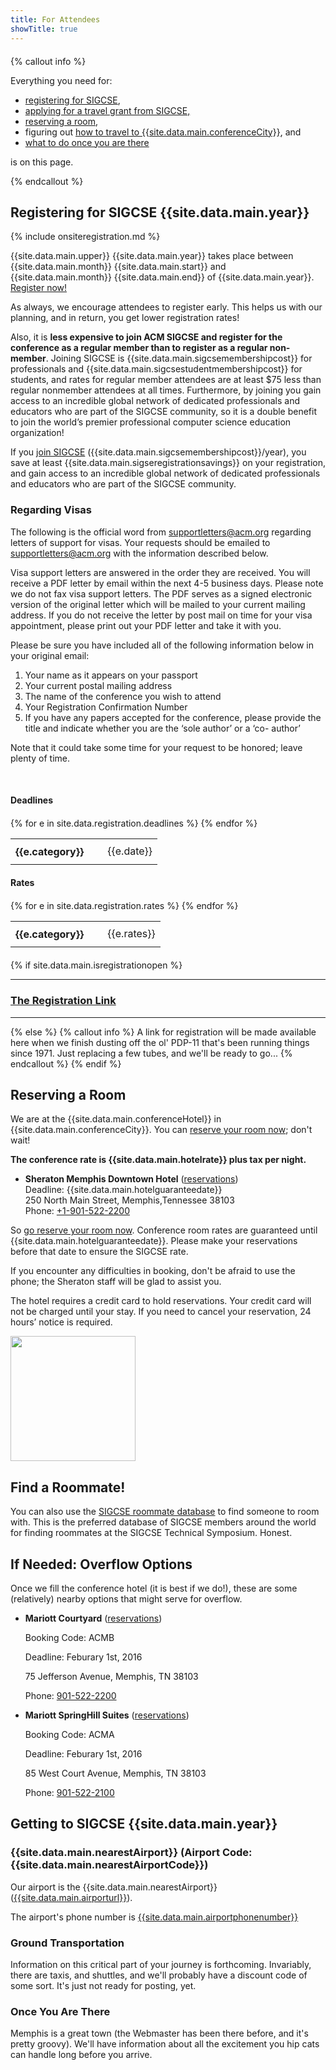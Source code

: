 ```yaml
---
title: For Attendees
showTitle: true
---
```


<div class="row" style="margin-top: 20px; margin-bottom: 20px;">
{% callout info %}
<p>Everything you need for:
  <ul>
    <li> <a href="#registering">registering for SIGCSE</a>, </li>
    <li> <a href="travelgrants.html">applying for a travel grant from SIGCSE,</a></li>
    <li> <a href="#reserving">reserving a room</a>,</li>
    <li> figuring out <a href="#travel">how to travel to {{site.data.main.conferenceCity}}</a>, and</li>
    <li> <a href="#stufftodo">what to do once you are there</a></li>
  </ul>
  is on this page.
</p>
{% endcallout %}
</div>

<a name="registering"></a>

## Registering for SIGCSE {{site.data.main.year}}

<div class="row">
  {% include onsiteregistration.md %}
</div>


{{site.data.main.upper}} {{site.data.main.year}} takes place between {{site.data.main.month}} {{site.data.main.start}} and {{site.data.main.month}} {{site.data.main.end}} of {{site.data.main.year}}. [Register now!]({{site.data.main.registrationurl}})

As always, we encourage attendees to register early. This helps us with our planning, and in return, you get lower registration rates!

Also, it is <b>less expensive to join ACM SIGCSE and register for the conference as a regular member than to register as a regular non-member</b>. Joining SIGCSE is {{site.data.main.sigcsemembershipcost}} for professionals and {{site.data.main.sigcsestudentmembershipcost}} for students, and rates for regular member attendees are at least $75 less than regular nonmember attendees at all times. Furthermore, by joining you gain access to an incredible global network of dedicated professionals and educators who are part of the SIGCSE community, so it is a double benefit to join the world’s premier professional computer science education organization!

<p>If you <a href="{{site.data.main.sigcsemembershipurl}}">join SIGCSE</a> ({{site.data.main.sigcsemembershipcost}}/year), you save at least {{site.data.main.sigseregistrationsavings}} on your registration, and gain access to an incredible global network of dedicated professionals and educators who are part of the SIGCSE community.</p>

### Regarding Visas

The following is the official word from <a href="mailto:supportletters@acm.org">supportletters@acm.org</a> regarding letters of support for visas. Your requests should be emailed to <a href="mailto:supportletters@acm.org">supportletters@acm.org</a> with the information described below.

<div class="well">
  <p>
Visa support letters are answered in the order they are received. You will receive a PDF letter by email within the next 4-5 business days.  Please note we do not fax visa support letters.  The PDF serves as a signed electronic version of the original letter which will be mailed to your current mailing address.  If you do not receive the letter by post mail on time for your visa appointment, please print out your PDF letter and take it with you.
 </p>
 <p>
Please be sure you have included all of the following information below in your original email:
 </p>

<ol>
  <li>Your name as it appears on your passport </li>

  <li>Your current postal mailing address</li>

  <li>The name of the conference you wish to attend</li>

  <li>Your Registration Confirmation Number</li>

  <li>If you have any papers accepted for the conference, please provide the title and indicate whether you are the ‘sole author’ or a ‘co- author’</li>
</ol>
</div>

Note that it could take some time for your request to be honored; leave plenty of time.

&nbsp;

#### Deadlines

<div class="row" style="margin-top: 20px; margin-bottom: 20px;">
  <div class="col-md-11 col-md-offset-1">
    <div class="table-responsive">
      <table>
{% for e in site.data.registration.deadlines %}
        <tr class="{{e.alert}}">
          <td style="padding-top: 10px; padding-right: 30px; padding-bottom: 10px;"><b>{{e.category}}</b></td>
          <td>{{e.date}}</td>
        </tr>
{% endfor %}
      </table>
    </div>
  </div>
</div>

#### Rates

<div class="row" style="margin-top: 20px; margin-bottom: 20px;">
  <div class="col-md-11 col-md-offset-1">
    <div class="table-responsive">
      <table>
{% for e in site.data.registration.rates %}
        <tr class="{{e.alert}}">
          <td style="padding-top: 10px; padding-right: 30px; padding-bottom: 10px;"><b>{{e.category}}</b></td>
          <td>{{e.rates}}</td>
        </tr>
{% endfor %}
      </table>
    </div>
  </div><!-- end row6 -->
  <!--
  <div class="col-md-4 col-md-offset-1">
    <div class="text-center">
      <img
        src="/images/amazing-people-in-amazing-sigcse2015-shirts-300.png"
        alt="Amazing People in Amazing SIGCSE 2015 Shirts"
        width="100%"
        class="image-responsive"><br>
        <em>New this year - purchase a SIGCSE 2015 t-shirt for only $6.
          <b>Pre-orders only</b>.  Order when you register for the conference.</em>
    </div>
  </div>
  -->
</div>

{% if site.data.main.isregistrationopen %}
<div class="text-center">
  <hr>
<h3><a href="{{site.data.main.registrationurl}}">The Registration Link</a></h3>
<hr>
</div>
{% else %}
{% callout info %}
A link for registration will be made available here when we finish dusting off the ol' PDP-11 that's been running things since 1971. Just replacing a few tubes, and we'll be ready to go...
{% endcallout %}
{% endif %}


<a name="reserving"></a>

## Reserving a Room


<div class="row">
  <div class="col-md-8">
<p>
We are at the {{site.data.main.conferenceHotel}} in {{site.data.main.conferenceCity}}. You can <a href="{{site.data.main.bookingURL}}">reserve your room now</a>; don't wait!

</p>

<p><b>The conference rate is {{site.data.main.hotelrate}} plus tax per night.</b></p>


<ul>
<li> <b>Sheraton Memphis Downtown Hotel</b> (<a href="{{site.data.main.bookingURL}}">reservations</a>)
  <br>
  Deadline: {{site.data.main.hotelguaranteedate}}
  <br>
  250 North Main Street, Memphis,Tennessee 38103
  <br>
  Phone: <a href="tel:+1-901-527-7300">+1-901-522-2200</a>
</li>
</ul>

<p>So <a href="{{site.data.main.bookingURL}}">go reserve your room now</a>. Conference room rates are guaranteed until {{site.data.main.hotelguaranteedate}}.  Please make your reservations before that date to ensure the SIGCSE rate.</p>

<p>If you encounter any difficulties in booking, don't be afraid to use the phone; the Sheraton staff will be glad to assist you. </p>

<!--
<p>Please note that the SIGCSE rate is guaranteed for three days before and three days after the conference.  There are rooms available during those times.  However, <b>the online system may indicate that the rooms are sold out due to limitations of the reservation system</b>.  Please call the reservation number directly and your reservation can be adjusted for the days you need.</p>
-->

<p>The hotel requires a credit card to hold reservations.  Your credit card will not be charged until your stay.  If you need to cancel your reservation, 24 hours’ notice is required.</p>

</div>
  <div class="col-md-2 col-md-offset-1 text-center">
    <img src="{{site.base}}/images/memphis/memphis-38-200.png" width="200" class="image-responsive" ></img>
  </div>
</div>

<a name="travel"></a>

## Find a Roommate!

You can also use the [SIGCSE roommate database](http://sigcse.rit.edu/roommates/) to find someone to room with. This is the preferred database of SIGCSE members around the world for finding roommates at the SIGCSE Technical Symposium. Honest.


## If Needed: Overflow Options

Once we fill the conference hotel (it is best if we do!), these are some (relatively) nearby options that might serve for overflow.

* **Mariott Courtyard** ([reservations](http://www.marriott.com/meeting-event-hotels/group-corporate-travel/groupCorp.mi?resLinkData=SIGCSE%202016%5EMEMMP%60ACMACMA%7CACMACMB%60133.00-133.0%60USD%60false%604%60;MEMCD%60ACMACMA%7CACMACMB%60133.00%60USD%60false%604%603/1/16%603/7/16%602/1/16&app=resvlink&stop_mobi=yes))

  Booking Code: ACMB

  Deadline: Feburary 1st, 2016

  75 Jefferson Avenue, Memphis, TN  38103

  Phone: <a href="tel:901-522-2200">901-522-2200</a>

* **Mariott SpringHill Suites** ([reservations](http://www.marriott.com/meeting-event-hotels/group-corporate-travel/groupCorp.mi?resLinkData=SIGCSE%202016%5EMEMMP%60ACMACMA%7CACMACMB%60133.00-133.0%60USD%60false%604%60;MEMCD%60ACMACMA%7CACMACMB%60133.00%60USD%60false%604%603/1/16%603/7/16%602/1/16&app=resvlink&stop_mobi=yes))

  Booking Code: ACMA

  Deadline: Feburary 1st, 2016

  85 West Court Avenue, Memphis, TN  38103

  Phone: <a href="tel:901-522-2100">901-522-2100</a>



## Getting to SIGCSE {{site.data.main.year}}

### {{site.data.main.nearestAirport}} (Airport Code: {{site.data.main.nearestAirportCode}})

<div class="row">
  <div class="col-md-12">
<p>
  Our airport is the {{site.data.main.nearestAirport}} (<a href="{{site.data.main.airporturl}}">{{site.data.main.airporturl}}</a>).
</p>
<p>
  The airport's phone number is <a href="tel:{{site.data.main.airportphonenumber}}">{{site.data.main.airportphonenumber}}</a>
</p>

<h3>Ground Transportation</h3>

Information on this critical part of your journey is forthcoming. Invariably, there are taxis, and shuttles, and we'll probably have a discount code of some sort. It's just not ready for posting, yet.


<a name="stufftodo"></a>

<h3>Once You Are There</h3>

Memphis is a great town (the Webmaster has been there before, and it's pretty groovy). We'll have information about all the excitement you hip cats can handle long before you arrive.

</div>
</div>

